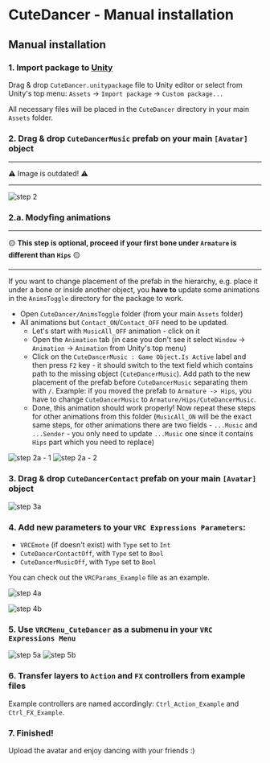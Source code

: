 # **CuteDancer - Manual installation**

## Manual installation

### 1. Import package to [Unity](https://unity.com/)

Drag & drop `CuteDancer.unitypackage` file to Unity editor or select from Unity's top menu: `Assets` -> `Import package` -> `Custom package...`

All necessary files will be placed in the `CuteDancer` directory in your main `Assets` folder.

### 2. Drag & drop `CuteDancerMusic` prefab on your main `[Avatar]` object
_________________
⚠️ Image is outdated! ⚠️
_________________
![step 2](images/step2.png)

### 2.a. Modyfing animations
_________________
🟡 **This step is optional, proceed if your first bone under `Armature` is different than `Hips`** 🟡
_________________

If you want to change placement of the prefab in the hierarchy, e.g. place it under a bone or inside another object, you **have to** update some animations in the `AnimsToggle` directory for the package to work.

- Open `CuteDancer/AnimsToggle` folder (from your main `Assets` folder)
- All animations but `Contact_ON`/`Contact_OFF` need to be updated.
    - Let's start with `MusicAll_OFF` animation - click on it
    - Open the `Animation` tab (in case you don't see it select `Window` -> `Animation` -> `Animation` from Unity's top menu)
    - Click on the `CuteDancerMusic : Game Object.Is Active` label and then press `F2` key - it should switch to the text field which contains path to the missing object (`CuteDancerMusic`). Add path to the new placement of the prefab before `CuteDancerMusic` separating them with `/`. Example: if you moved the prefab to `Armature -> Hips`, you have to change `CuteDancerMusic` to `Armature/Hips/CuteDancerMusic`.
    - Done, this animation should work properly! Now repeat these steps for other animations from this folder (`MusicAll_ON` will be the exact same steps, for other animations there are two fields - `...Music` and `...Sender` - you only need to update `...Music` one since it contains `Hips` part which you need to replace)

![step 2a - 1](images/step2a1.png)
![step 2a - 2](images/step2a2.png)

### 3. Drag & drop `CuteDancerContact` prefab on your main `[Avatar]` object

![step 3a](images/step3a.png)

### 4. Add new parameters to your `VRC Expressions Parameters`:

- `VRCEmote` (if doesn't exist) with `Type` set to `Int`
- `CuteDancerContactOff`, with `Type` set to `Bool`
- `CuteDancerMusicOff`, with `Type` set to `Bool`

You can check out the `VRCParams_Example` file as an example.

![step 4a](images/step4a.png)

![step 4b](images/step4b.png)

### 5. Use `VRCMenu_CuteDancer` as a submenu in your `VRC Expressions Menu`

![step 5a](images/step5a.png)
![step 5b](images/step5b.png)

### 6. Transfer layers to `Action` and `FX` controllers from example files

Example controllers are named accordingly: `Ctrl_Action_Example` and `Ctrl_FX_Example`.

### 7. **Finished!**

Upload the avatar and enjoy dancing with your friends :)
